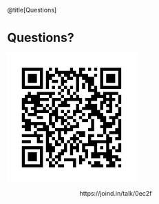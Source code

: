 @title[Questions]
# Questions?
![QR](assets/img/qr.png)
<p style="text-align: center !important;">https://joind.in/talk/0ec2f</p>